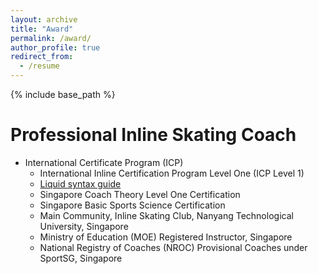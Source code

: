 ```yaml
---
layout: archive
title: "Award"
permalink: /award/
author_profile: true
redirect_from:
  - /resume
---
```


{% include base_path %}

Professional Inline Skating Coach
======
* International Certificate Program (ICP)
  * International Inline Certification Program Level One (ICP Level 1)
  * [Liquid syntax guide](https://shopify.github.io/liquid/tags/control-flow/)
  * Singapore Coach Theory Level One Certification
  * Singapore Basic Sports Science Certification
  * Main Community, Inline Skating Club, Nanyang Technological University, Singapore
  * Ministry of Education (MOE) Registered Instructor, Singapore
  * National Registry of Coaches (NROC) Provisional Coaches under SportSG, Singapore
